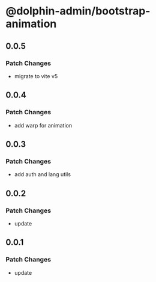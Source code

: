# @dolphin-admin/bootstrap-animation

## 0.0.5

### Patch Changes

- migrate to vite v5

## 0.0.4

### Patch Changes

- add warp for animation

## 0.0.3

### Patch Changes

- add auth and lang utils

## 0.0.2

### Patch Changes

- update

## 0.0.1

### Patch Changes

- update
